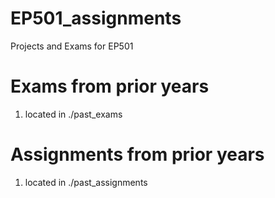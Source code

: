 # EP501_assignments
Projects and Exams for EP501



# Exams from prior years

1.  located in ./past_exams


# Assignments from prior years

1.  located in ./past_assignments